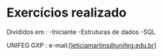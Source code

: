 # Exercícios realizado
 
 
Divididos em :
-Iniciante
-Estruturas de dados
-SQL
 
 
 UNIFEG GXP 
 : e-mail:[leticiamartins@unifeg.edu.br]
